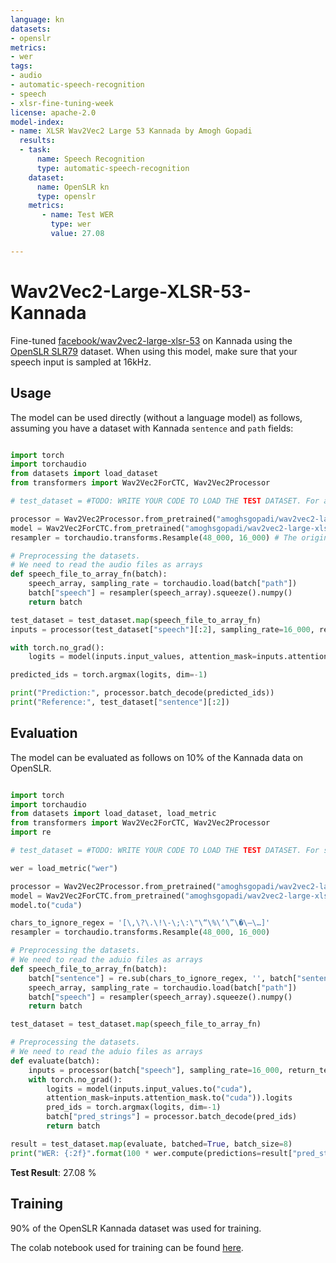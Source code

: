 ```yaml
---
language: kn
datasets:
- openslr
metrics:
- wer
tags:
- audio
- automatic-speech-recognition
- speech
- xlsr-fine-tuning-week
license: apache-2.0
model-index:
- name: XLSR Wav2Vec2 Large 53 Kannada by Amogh Gopadi
  results:
  - task: 
      name: Speech Recognition
      type: automatic-speech-recognition
    dataset:
      name: OpenSLR kn
      type: openslr
    metrics:
       - name: Test WER
         type: wer
         value: 27.08

---
```


# Wav2Vec2-Large-XLSR-53-Kannada

Fine-tuned [facebook/wav2vec2-large-xlsr-53](https://huggingface.co/facebook/wav2vec2-large-xlsr-53) on Kannada using the [OpenSLR SLR79](http://openslr.org/79/) dataset. When using this model, make sure that your speech input is sampled at 16kHz. 

## Usage

The model can be used directly (without a language model) as follows, assuming you have a dataset with Kannada `sentence` and `path` fields:

```python

import torch
import torchaudio
from datasets import load_dataset
from transformers import Wav2Vec2ForCTC, Wav2Vec2Processor

# test_dataset = #TODO: WRITE YOUR CODE TO LOAD THE TEST DATASET. For a sample, see the Colab link in Training Section.

processor = Wav2Vec2Processor.from_pretrained("amoghsgopadi/wav2vec2-large-xlsr-kn")
model = Wav2Vec2ForCTC.from_pretrained("amoghsgopadi/wav2vec2-large-xlsr-kn")
resampler = torchaudio.transforms.Resample(48_000, 16_000) # The original data was with 48,000 sampling rate. You can change it according to your input.

# Preprocessing the datasets.
# We need to read the audio files as arrays
def speech_file_to_array_fn(batch):
    speech_array, sampling_rate = torchaudio.load(batch["path"])
    batch["speech"] = resampler(speech_array).squeeze().numpy()
    return batch

test_dataset = test_dataset.map(speech_file_to_array_fn)
inputs = processor(test_dataset["speech"][:2], sampling_rate=16_000, return_tensors="pt", padding=True)

with torch.no_grad():
    logits = model(inputs.input_values, attention_mask=inputs.attention_mask).logits

predicted_ids = torch.argmax(logits, dim=-1)

print("Prediction:", processor.batch_decode(predicted_ids))
print("Reference:", test_dataset["sentence"][:2])

```

## Evaluation

The model can be evaluated as follows on 10% of the Kannada data on OpenSLR.

```python

import torch
import torchaudio
from datasets import load_dataset, load_metric
from transformers import Wav2Vec2ForCTC, Wav2Vec2Processor
import re

# test_dataset = #TODO: WRITE YOUR CODE TO LOAD THE TEST DATASET. For sample see the Colab link in Training Section.

wer = load_metric("wer")

processor = Wav2Vec2Processor.from_pretrained("amoghsgopadi/wav2vec2-large-xlsr-kn")
model = Wav2Vec2ForCTC.from_pretrained("amoghsgopadi/wav2vec2-large-xlsr-kn")
model.to("cuda")

chars_to_ignore_regex = '[\,\?\.\!\-\;\:\"\“\%\‘\”\�\–\…]'
resampler = torchaudio.transforms.Resample(48_000, 16_000)

# Preprocessing the datasets.
# We need to read the aduio files as arrays
def speech_file_to_array_fn(batch):
    batch["sentence"] = re.sub(chars_to_ignore_regex, '', batch["sentence"]).lower()
    speech_array, sampling_rate = torchaudio.load(batch["path"])
    batch["speech"] = resampler(speech_array).squeeze().numpy()
    return batch

test_dataset = test_dataset.map(speech_file_to_array_fn)

# Preprocessing the datasets.
# We need to read the aduio files as arrays
def evaluate(batch):
    inputs = processor(batch["speech"], sampling_rate=16_000, return_tensors="pt", padding=True)
    with torch.no_grad():
        logits = model(inputs.input_values.to("cuda"), 
        attention_mask=inputs.attention_mask.to("cuda")).logits
        pred_ids = torch.argmax(logits, dim=-1)
        batch["pred_strings"] = processor.batch_decode(pred_ids)
        return batch

result = test_dataset.map(evaluate, batched=True, batch_size=8)
print("WER: {:2f}".format(100 * wer.compute(predictions=result["pred_strings"], references=result["sentence"])))

```

**Test Result**: 27.08 %  

## Training

90% of the OpenSLR Kannada dataset was used for training.

The colab notebook used for training can be found [here](https://colab.research.google.com/github/amoghgopadi/wav2vec2-xlsr-kannada/blob/main/Fine_Tune_XLSR_Wav2Vec2_on_Kannada_ASR.ipynb). 